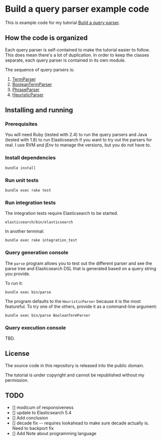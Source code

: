 # Build a query parser example code

This is example code for my tutorial [Build a query parser](#coming-soon).

## How the code is organized

Each query parser is self-contained to make the tutorial easier to follow. This does mean there's a lot of duplication. In order to keep the classes separate, each query parser is contained in its own module.

The sequence of query parsers is:

1. [TermParser](https://github.com/look/query-parser/blob/master/term_parser.rb)
2. [BooleanTermParser](https://github.com/look/query-parser/blob/master/boolean_term_parser.rb)
3. [PhraseParser](https://github.com/look/query-parser/blob/master/phrase_parser.rb)
4. [HeuristicParser](https://github.com/look/query-parser/blob/master/heuristic_parser.rb)

## Installing and running

### Prerequisites

You will need Ruby (tested with 2.4) to run the query parsers and Java (tested with 1.8) to run Elasticsearch if you want to try out the parsers for real. I use RVM and jEnv to manage the versions, but you do not have to.

### Install dependencies

```
bundle install
```

### Run unit tests

```
bundle exec rake test
```

### Run integration tests

The integration tests require Elasticsearch to be started.

```
elasticsearch/bin/elasticsearch
```

In another terminal:

```
bundle exec rake integration_test
```

### Query generation console

The `parse` program allows you to test out the different parser and see the parse tree and Elasticsearch DSL that is generated based on a query string you provide.

To run it:

```
bundle exec bin/parse
```

The program defaults to the `HeuristicParser` because it is the most featureful. To try one of the others, provide it as a command-line argument:

```
bundle exec bin/parse BooleanTermParser
```

### Query execution console

TBD.

## License

The source code in this repository is released into the public domain.

The tutorial is under copyright and cannot be republished without my permission.

## TODO

- [] modicum of responsiveness
- [] update to Elasticsearch 5.4
- [] Add conclusion
- [] decade fix -- requires lookahead to make sure decade actually is. Need to backport fix
- [] Add Note about programming language
